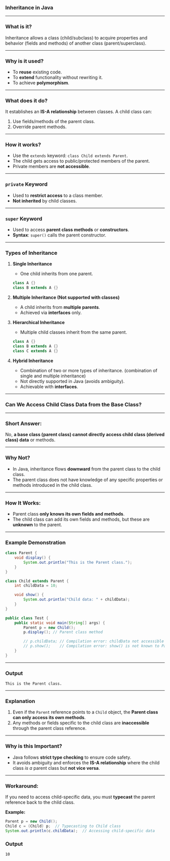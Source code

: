 ### **Inheritance in Java**

---

### **What is it?**  
Inheritance allows a class (child/subclass) to acquire properties and behavior (fields and methods) of another class (parent/superclass).  

---

### **Why is it used?**  
- To **reuse** existing code.  
- To **extend** functionality without rewriting it.  
- To achieve **polymorphism**.

---

### **What does it do?**  
It establishes an **IS-A relationship** between classes. A child class can:  
1. Use fields/methods of the parent class.  
2. Override parent methods.  

---

### **How it works?**  
- Use the `extends` keyword: `class Child extends Parent`.  
- The child gets access to public/protected members of the parent.  
- Private members are **not accessible**.  

---

### **`private` Keyword**  
- Used to **restrict access** to a class member.  
- **Not inherited** by child classes.  

---

### **`super` Keyword**  
- Used to access **parent class methods** or **constructors**.  
- **Syntax**: `super()` calls the parent constructor.  

---

### **Types of Inheritance**

1. **Single Inheritance**  
   - One child inherits from one parent.  
   ```java
   class A {}  
   class B extends A {}
   ```

2. **Multiple Inheritance (Not supported with classes)**  
   - A child inherits from **multiple parents**.  
   - Achieved via **interfaces** only.  

3. **Hierarchical Inheritance**  
   - Multiple child classes inherit from the same parent.  
   ```java
   class A {}  
   class B extends A {}  
   class C extends A {}
   ```

4. **Hybrid Inheritance**  
   - Combination of two or more types of inheritance. (combination of single and multiple inheritance)
   - Not directly supported in Java (avoids ambiguity).  
   - Achievable with **interfaces**.  

--- 

### **Can We Access Child Class Data from the Base Class?**

---

### **Short Answer:**  
No, **a base class (parent class) cannot directly access child class (derived class) data** or methods.

---

### **Why Not?**  
- In Java, inheritance flows **downward** from the parent class to the child class.  
- The parent class does not have knowledge of any specific properties or methods introduced in the child class.

---

### **How It Works**:  
- Parent class **only knows its own fields and methods**.  
- The child class can add its own fields and methods, but these are **unknown** to the parent.  

---

### **Example Demonstration**  
```java
class Parent {
    void display() {
        System.out.println("This is the Parent class.");
    }
}

class Child extends Parent {
    int childData = 10;

    void show() {
        System.out.println("Child data: " + childData);
    }
}

public class Test {
    public static void main(String[] args) {
        Parent p = new Child();
        p.display(); // Parent class method

        // p.childData; // Compilation error: childData not accessible
        // p.show();    // Compilation error: show() is not known to Parent
    }
}
```

---

### **Output**  
```
This is the Parent class.
```

---

### **Explanation**  
1. Even if the `Parent` reference points to a `Child` object, the **Parent class can only access its own methods**.  
2. Any methods or fields specific to the child class are **inaccessible** through the parent class reference.  

---

### **Why is this Important?**  
- Java follows **strict type checking** to ensure code safety.  
- It avoids ambiguity and enforces the **IS-A relationship** where the child class *is a* parent class but **not vice versa**.  

---

### **Workaround:**  
If you need to access child-specific data, you must **typecast** the parent reference back to the child class.  

**Example:**  
```java
Parent p = new Child();
Child c = (Child) p;  // Typecasting to Child class
System.out.println(c.childData);  // Accessing child-specific data
```

### **Output**  
```
10
```

